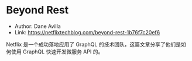 # Beyond Rest

* Author: Dane Avilla
* Link: https://netflixtechblog.com/beyond-rest-1b76f7c20ef6

Netflix 是一个成功落地应用了 GraphQL 的技术团队，这篇文章分享了他们是如何使用 GraphQL 快速开发微服务 API 的。
